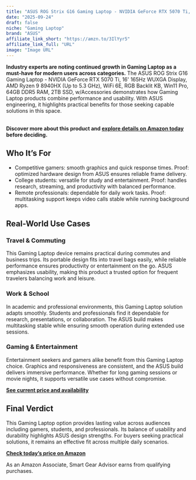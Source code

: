 ```yaml
---
title: "ASUS ROG Strix G16 Gaming Laptop - NVIDIA GeForce RTX 5070 Ti, 16' 165Hz WUXGA Display, AMD Ryzen 9 8940HX (Up to 5.3 GHz), WiFi 6E, RGB Backlit KB, Win11 Pro, 64GB DDR5 RAM, 2TB SSD, w/Accessories"
date: "2025-09-24"
draft: false
niche: "Gaming Laptop"
brand: "ASUS"
affiliate_link_short: "https://amzn.to/3IlYyr5"
affiliate_link_full: "URL"
image: "Image URL"
---
```


<p><strong>Industry experts are noting continued growth in Gaming Laptop as a must-have for modern users across categories.</strong> The ASUS ROG Strix G16 Gaming Laptop - NVIDIA GeForce RTX 5070 Ti, 16' 165Hz WUXGA Display, AMD Ryzen 9 8940HX (Up to 5.3 GHz), WiFi 6E, RGB Backlit KB, Win11 Pro, 64GB DDR5 RAM, 2TB SSD, w/Accessories demonstrates how Gaming Laptop products combine performance and usability. With ASUS engineering, it highlights practical benefits for those seeking capable solutions in this space.</p>
<br>
<strong>Discover more about this product and <a href="https://amzn.to/3IlYyr5" rel="nofollow sponsored">explore details on Amazon today</a> before deciding.</strong>
<br>

<h2>Who It’s For</h2>
<ul>
  <li>Competitive gamers: smooth graphics and quick response times. Proof: optimized hardware design from ASUS ensures reliable frame delivery.</li>
  <li>College students: versatile for study and entertainment. Proof: handles research, streaming, and productivity with balanced performance.</li>
  <li>Remote professionals: dependable for daily work tasks. Proof: multitasking support keeps video calls stable while running background apps.</li>
</ul>

<h2>Real-World Use Cases</h2>

<h3>Travel & Commuting</h3>
<p>This Gaming Laptop device remains practical during commutes and business trips. Its portable design fits into travel bags easily, while reliable performance ensures productivity or entertainment on the go. ASUS emphasizes usability, making this product a trusted option for frequent travelers balancing work and leisure.</p>

<h3>Work & School</h3>
<p>In academic and professional environments, this Gaming Laptop solution adapts smoothly. Students and professionals find it dependable for research, presentations, or collaboration. The ASUS build makes multitasking stable while ensuring smooth operation during extended use sessions.</p>

<h3>Gaming & Entertainment</h3>
<p>Entertainment seekers and gamers alike benefit from this Gaming Laptop choice. Graphics and responsiveness are consistent, and the ASUS build delivers immersive performance. Whether for long gaming sessions or movie nights, it supports versatile use cases without compromise.</p>

<p><strong><a href="https://amzn.to/3IlYyr5" rel="nofollow sponsored">See current price and availability</a></strong></p>

<h2>Final Verdict</h2>
<p>This Gaming Laptop option provides lasting value across audiences including gamers, students, and professionals. Its balance of usability and durability highlights ASUS design strengths. For buyers seeking practical solutions, it remains an effective fit across multiple daily scenarios.</p>

<p><strong><a href="https://amzn.to/3IlYyr5" rel="nofollow sponsored">Check today’s price on Amazon</a></strong></p>

<p>As an Amazon Associate, Smart Gear Advisor earns from qualifying purchases.</p>
